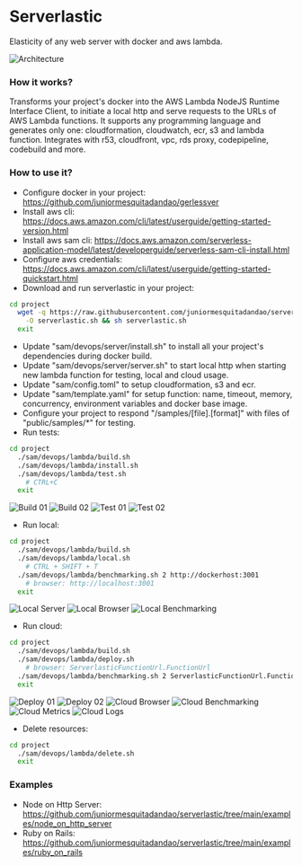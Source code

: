 # Serverlastic

Elasticity of any web server with docker and aws lambda.

![Architecture](https://raw.githubusercontent.com/juniormesquitadandao/serverlastic/main/images/architecture.png)

### How it works?

Transforms your project's docker into the AWS Lambda NodeJS Runtime Interface Client, to initiate a local http and serve requests to the URLs of AWS Lambda functions. It supports any programming language and generates only one: cloudformation, cloudwatch, ecr, s3 and lambda function. Integrates with r53, cloudfront, vpc, rds proxy, codepipeline, codebuild and more.

### How to use it?

- Configure docker in your project: https://github.com/juniormesquitadandao/gerlessver
- Install aws cli: https://docs.aws.amazon.com/cli/latest/userguide/getting-started-version.html
- Install aws sam cli: https://docs.aws.amazon.com/serverless-application-model/latest/developerguide/serverless-sam-cli-install.html
- Configure aws credentials: https://docs.aws.amazon.com/cli/latest/userguide/getting-started-quickstart.html
- Download and run serverlastic in your project:
```sh
cd project
  wget -q https://raw.githubusercontent.com/juniormesquitadandao/serverlastic/main/install.sh \
    -O serverlastic.sh && sh serverlastic.sh
  exit
```
- Update "sam/devops/server/install.sh" to install all your project's dependencies during docker build.
- Update "sam/devops/server/server.sh" to start local http when starting new lambda function for testing, local and cloud usage.
- Update "sam/config.toml" to setup cloudformation, s3 and ecr.
- Update "sam/template.yaml" for setup function: name, timeout, memory, concurrency, environment variables and docker base image.
- Configure your project to respond "/samples/[file].[format]" with files of "public/samples/*" for testing.
- Run tests:
```sh
cd project
  ./sam/devops/lambda/build.sh
  ./sam/devops/lambda/install.sh
  ./sam/devops/lambda/test.sh
    # CTRL+C
  exit
```
![Build 01](https://raw.githubusercontent.com/juniormesquitadandao/serverlastic/main/images/build-01.png)
![Build 02](https://raw.githubusercontent.com/juniormesquitadandao/serverlastic/main/images/build-02.png)
![Test 01](https://raw.githubusercontent.com/juniormesquitadandao/serverlastic/main/images/test-01.png)
![Test 02](https://raw.githubusercontent.com/juniormesquitadandao/serverlastic/main/images/test-02.png)
- Run local:
```sh
cd project
  ./sam/devops/lambda/build.sh
  ./sam/devops/lambda/local.sh
    # CTRL + SHIFT + T
  ./sam/devops/lambda/benchmarking.sh 2 http://dockerhost:3001
    # browser: http://localhost:3001
  exit
```
![Local Server](https://raw.githubusercontent.com/juniormesquitadandao/serverlastic/main/images/local-server.png)
![Local Browser](https://raw.githubusercontent.com/juniormesquitadandao/serverlastic/main/images/local-browser.png)
![Local Benchmarking](https://raw.githubusercontent.com/juniormesquitadandao/serverlastic/main/images/local-benchmarking.png)
- Run cloud:
```sh
cd project
  ./sam/devops/lambda/build.sh
  ./sam/devops/lambda/deploy.sh
    # browser: ServerlasticFunctionUrl.FunctionUrl
  ./sam/devops/lambda/benchmarking.sh 2 ServerlasticFunctionUrl.FunctionUrl
  exit
```
![Deploy 01](https://raw.githubusercontent.com/juniormesquitadandao/serverlastic/main/images/deploy-01.png)
![Deploy 02](https://raw.githubusercontent.com/juniormesquitadandao/serverlastic/main/images/deploy-02.png)
![Cloud Browser](https://raw.githubusercontent.com/juniormesquitadandao/serverlastic/main/images/cloud-browser.png)
![Cloud Benchmarking](https://raw.githubusercontent.com/juniormesquitadandao/serverlastic/main/images/cloud-benchmarking.png)
![Cloud Metrics](https://raw.githubusercontent.com/juniormesquitadandao/serverlastic/main/images/cloud-metrics.png)
![Cloud Logs](https://raw.githubusercontent.com/juniormesquitadandao/serverlastic/main/images/cloud-logs.png)
- Delete resources:
```sh
cd project
  ./sam/devops/lambda/delete.sh
  exit
```

### Examples

- Node on Http Server: https://github.com/juniormesquitadandao/serverlastic/tree/main/examples/node_on_http_server
- Ruby on Rails: https://github.com/juniormesquitadandao/serverlastic/tree/main/examples/ruby_on_rails
